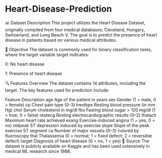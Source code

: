 # Heart-Disease-Prediction

📊 Dataset Description
This project utilizes the Heart Disease Dataset, originally compiled from four medical databases: Cleveland, Hungary, Switzerland, and Long Beach V. The goal is to predict the presence of heart disease in patients based on various medical attributes.

🧠 Objective
The dataset is commonly used for binary classification tasks, where the target variable target indicates:

0: No heart disease

1: Presence of heart disease

🔍 Features Overview
The dataset contains 14 attributes, including the target. The key features used for prediction include:


Feature	Description
age	Age of the patient in years
sex	Gender (1 = male, 0 = female)
cp	Chest pain type (0–3)
trestbps	Resting blood pressure (in mm Hg)
chol	Serum cholesterol in mg/dl
fbs	Fasting blood sugar > 120 mg/dl (1 = true; 0 = false)
restecg	Resting electrocardiographic results (0–2)
thalach	Maximum heart rate achieved
exang	Exercise-induced angina (1 = yes; 0 = no)
oldpeak	ST depression induced by exercise
slope	Slope of the peak exercise ST segment
ca	Number of major vessels (0–3) colored by fluoroscopy
thal	Thalassemia (0 = normal; 1 = fixed defect; 2 = reversible defect)
target	Diagnosis of heart disease (0 = no, 1 = yes)
📁 Source
The dataset is publicly available on Kaggle and has been used extensively in medical ML research since 1988.
